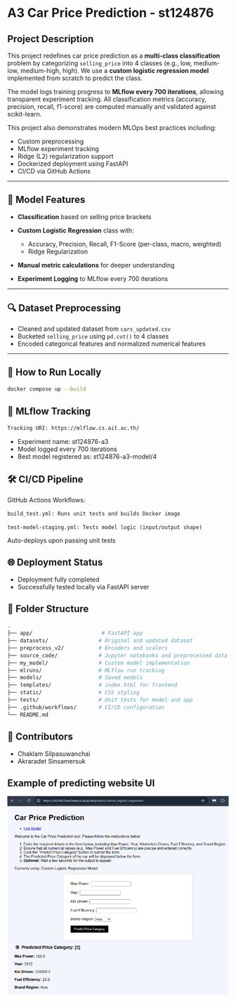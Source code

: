 # **A3 Car Price Prediction - st124876**

## **Project Description**
This project redefines car price prediction as a **multi-class classification** problem by categorizing `selling_price` into 4 classes (e.g., low, medium-low, medium-high, high). We use a **custom logistic regression model** implemented from scratch to predict the class.

The model logs training progress to **MLflow every 700 iterations**, allowing transparent experiment tracking. All classification metrics (accuracy, precision, recall, f1-score) are computed manually and validated against scikit-learn.

This project also demonstrates modern MLOps best practices including:
- Custom preprocessing
- MLflow experiment tracking
- Ridge (L2) regularization support
- Dockerized deployment using FastAPI
- CI/CD via GitHub Actions

---

## **🧪 Model Features**

- **Classification** based on selling price brackets

- **Custom Logistic Regression** class with:
  - Accuracy, Precision, Recall, F1-Score (per-class, macro, weighted)
  - Ridge Regularization
- **Manual metric calculations** for deeper understanding
- **Experiment Logging** to MLflow every 700 iterations

---

## **🔍 Dataset Preprocessing**

- Cleaned and updated dataset from `cars_updated.csv`
- Bucketed `selling_price` using `pd.cut()` to 4 classes
- Encoded categorical features and normalized numerical features

---

## **🚀 How to Run Locally**

```bash
docker compose up --build
```

## **🔎 MLflow Tracking**
```bash
Tracking URI: https://mlflow.cs.ait.ac.th/
```
- Experiment name: st124876-a3
- Model logged every 700 iterations
- Best model registered as: st124876-a3-model/4

## **🛠 CI/CD Pipeline**
GitHub Actions Workflows:
```bash
build_test.yml: Runs unit tests and builds Docker image
```
```
test-model-staging.yml: Tests model logic (input/output shape)
```
Auto-deploys upon passing unit tests

## **🌐 Deployment Status**
- Deployment fully completed
- Successfully tested locally via FastAPI server

## **📂 Folder Structure**

```bash
.
├── app/                      # FastAPI app
├── datasets/                # Original and updated dataset
├── preprocess_v2/           # Encoders and scalers
├── source_code/             # Jupyter notebooks and preprocessed data
├── my_model/                # Custom model implementation
├── mlruns/                  # MLflow run tracking
├── models/                  # Saved models
├── templates/               # index.html for frontend
├── static/                  # CSS styling
├── tests/                   # Unit tests for model and app
├── .github/workflows/       # CI/CD configuration
└── README.md
```

## **🤝 Contributors**
- Chaklam Silpasuwanchai
- Akraradet Sinsamersuk

## **Example of predicting website UI**
![alt text](image.png)